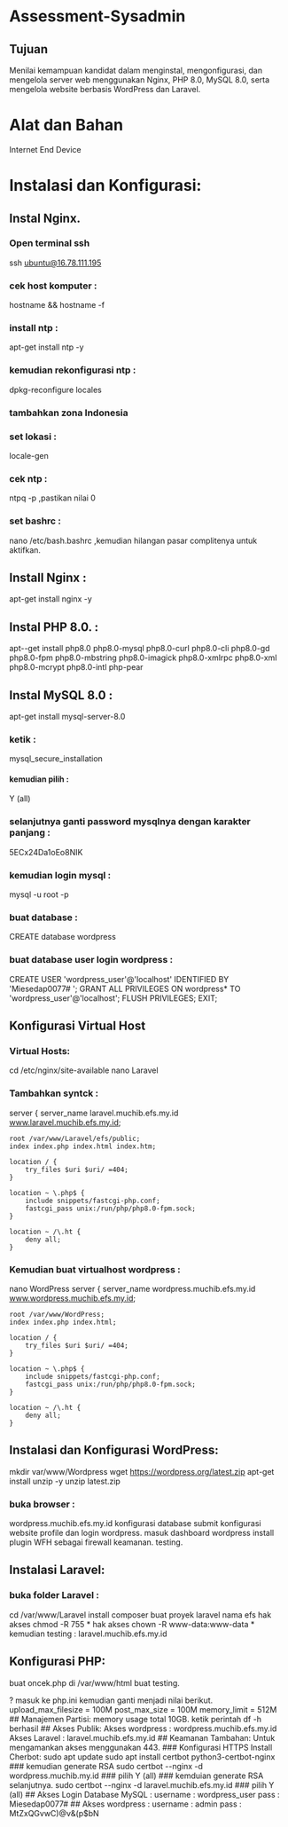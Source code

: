 # Assessment-Sysadmin
## Tujuan
Menilai kemampuan kandidat dalam menginstal, mengonfigurasi, dan mengelola server web menggunakan Nginx, PHP 8.0, MySQL 8.0, serta mengelola website berbasis WordPress dan Laravel.

# Alat dan Bahan 
Internet
End Device

# Instalasi dan Konfigurasi:
## Instal Nginx.
### Open terminal ssh
ssh ubuntu@16.78.111.195
### cek host komputer : 
hostname && hostname -f
### install ntp : 
apt-get install ntp -y
### kemudian rekonfigurasi ntp : 
dpkg-reconfigure locales
### tambahkan zona Indonesia
### set lokasi : 
locale-gen
### cek ntp : 
ntpq -p ,pastikan nilai 0
### set bashrc : 
nano /etc/bash.bashrc ,kemudian hilangan pasar complitenya untuk aktifkan.
## Install Nginx : 
apt-get install nginx -y
## Instal PHP 8.0. : 
apt--get install php8.0 php8.0-mysql php8.0-curl php8.0-cli php8.0-gd php8.0-fpm php8.0-mbstring php8.0-imagick php8.0-xmlrpc php8.0-xml php8.0-mcrypt php8.0-intl php-pear
## Instal MySQL 8.0 : 
apt-get install mysql-server-8.0
### ketik : 
mysql_secure_installation
#### kemudian pilih :
Y (all)
### selanjutnya ganti password mysqlnya dengan karakter panjang : 
5ECx24Da1oEo8NIK
### kemudian login mysql : 
mysql -u root -p
### buat database : 
CREATE database wordpress
### buat database user login wordpress :
CREATE USER 'wordpress_user'@'localhost' IDENTIFIED BY 'Miesedap0077# ';
GRANT ALL PRIVILEGES ON wordpress* TO 'wordpress_user'@'localhost';
FLUSH PRIVILEGES;
EXIT;

## Konfigurasi Virtual Host
### Virtual Hosts:
cd /etc/nginx/site-available
nano Laravel
### Tambahkan syntck :
server {
    server_name laravel.muchib.efs.my.id www.laravel.muchib.efs.my.id;

    root /var/www/Laravel/efs/public;
    index index.php index.html index.htm;

    location / {
        try_files $uri $uri/ =404;
    }

    location ~ \.php$ {
        include snippets/fastcgi-php.conf;
        fastcgi_pass unix:/run/php/php8.0-fpm.sock;
    }

    location ~ /\.ht {
        deny all;
    }
### Kemudian buat virtualhost wordpress :
nano WordPress
server {
    server_name wordpress.muchib.efs.my.id www.wordpress.muchib.efs.my.id;

    root /var/www/WordPress;
    index index.php index.html;

    location / {
        try_files $uri $uri/ =404;
    }

    location ~ \.php$ {
        include snippets/fastcgi-php.conf;
        fastcgi_pass unix:/run/php/php8.0-fpm.sock;
    }

    location ~ /\.ht {
        deny all;
    }

## Instalasi dan Konfigurasi WordPress:
mkdir var/www/Wordpress
wget https://wordpress.org/latest.zip
apt-get install unzip -y
unzip latest.zip
### buka browser :
wordpress.muchib.efs.my.id
konfigurasi database
submit
konfigurasi website profile dan login wordpress.
masuk dashboard wordpress
install plugin WFH sebagai firewall keamanan.
testing.
## Instalasi Laravel:
### buka folder Laravel :
cd /var/www/Laravel
install composer
buat proyek laravel nama efs
hak akses chmod -R 755 *
hak akses chown -R www-data:www-data *
kemudian testing : laravel.muchib.efs.my.id

## Konfigurasi PHP:
buat oncek.php di /var/www/html buat testing.
<?php
phpinfo();
>?

masuk ke php.ini kemudian ganti menjadi nilai berikut.

upload_max_filesize = 100M
post_max_size = 100M
memory_limit = 512M

## Manajemen Partisi:
memory usage total 10GB.
ketik perintah df -h
berhasil

## Akses Publik:
Akses wordpress : wordpress.muchib.efs.my.id
Akses Laravel : laravel.muchib.efs.my.id

## Keamanan Tambahan:
Untuk mengamankan akses menggunakan 443.
### Konfigurasi HTTPS Install Cherbot:
sudo apt update
sudo apt install certbot python3-certbot-nginx
### kemudian generate RSA
sudo certbot --nginx -d wordpress.muchib.my.id
### pilih 
Y (all)
### kemduian generate RSA selanjutnya.
sudo certbot --nginx -d laravel.muchib.efs.my.id
### pilih 
Y (all)


## Akses Login Database MySQL :

username : wordpress_user
pass : Miesedap0077# 

## Akses wordpress :
username : admin
pass : MtZxQGvwC)@v&(p$bN
